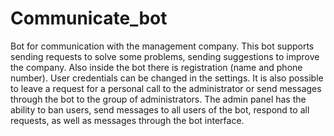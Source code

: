 # Communicate_bot
Bot for communication with the management company.
This bot supports sending requests to solve some problems, sending suggestions to improve the company.
Also inside the bot there is registration (name and phone number). User credentials can be changed in the settings. 
It is also possible to leave a request for a personal call to the administrator or send messages through the bot to the group of administrators.
The admin panel has the ability to ban users, send messages to all users of the bot, respond to all requests, as well as messages through the bot interface.
